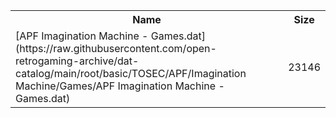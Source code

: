 <table>
<tr><th>Name</th><th>Size</th></tr>
<tr><td>[APF Imagination Machine - Games.dat](https://raw.githubusercontent.com/open-retrogaming-archive/dat-catalog/main/root/basic/TOSEC/APF/Imagination Machine/Games/APF Imagination Machine - Games.dat)</td><td>23146</td></tr>
</table>

